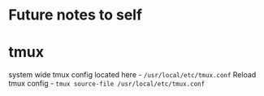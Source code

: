 Future notes to self
====

tmux
===
system wide tmux config located here - `/usr/local/etc/tmux.conf`
Reload tmux config -  `tmux source-file /usr/local/etc/tmux.conf`


